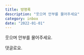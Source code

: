 ```yaml
---
title: 방명록
description: "웃으며 안부를 물어주세요"
category: inbox
date: "2022-01-01"
---
```


웃으며 안부를 물어주세요.

댓글로요.
